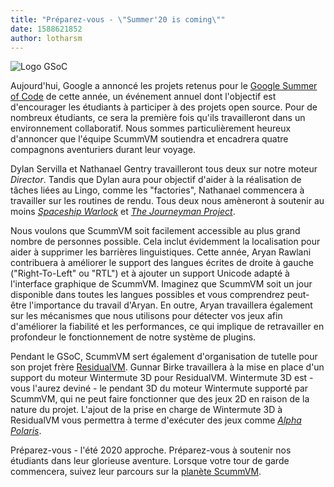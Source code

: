 ```yaml
---
title: "Préparez-vous - \"Summer'20 is coming\""
date: 1588621852
author: lotharsm
---
```


![Logo GSoC](/data/news/GSoC2017Logo.png)

Aujourd'hui, Google a annoncé les projets retenus pour le [Google Summer of Code](https://summerofcode.withgoogle.com/) de cette année, un événement annuel dont l'objectif est d'encourager les étudiants à participer à des projets open source. Pour de nombreux étudiants, ce sera la première fois qu'ils travailleront dans un environnement collaboratif. Nous sommes particulièrement heureux d'annoncer que l'équipe ScummVM soutiendra et encadrera quatre compagnons aventuriers durant leur voyage.

Dylan Servilla et Nathanael Gentry travailleront tous deux sur notre moteur *Director*. Tandis que Dylan aura pour objectif d'aider à la réalisation de tâches liées au Lingo, comme les "factories", Nathanael commencera à travailler sur les routines de rendu. Tous deux nous amèneront à soutenir au moins [*Spaceship Warlock*](https://www.mobygames.com/game/spaceship-warlock) et [*The Journeyman Project*](https://www.mobygames.com/game/journeyman-project).

Nous voulons que ScummVM soit facilement accessible au plus grand nombre de personnes possible. Cela inclut évidemment la localisation pour aider à supprimer les barrières linguistiques. Cette année, Aryan Rawlani contribuera à améliorer le support des langues écrites de droite à gauche ("Right-To-Left" ou "RTL") et à ajouter un support Unicode adapté à l'interface graphique de ScummVM. Imaginez que ScummVM soit un jour disponible dans toutes les langues possibles et vous comprendrez peut-être l'importance du travail d'Aryan. En outre, Aryan travaillera également sur les mécanismes que nous utilisons pour détecter vos jeux afin d'améliorer la fiabilité et les performances, ce qui implique de retravailler en profondeur le fonctionnement de notre système de plugins.

Pendant le GSoC, ScummVM sert également d'organisation de tutelle pour son projet frère [ResidualVM](https://www.residualvm.org). Gunnar Birke travaillera à la mise en place d'un support du moteur Wintermute 3D pour ResidualVM. Wintermute 3D est - vous l'aurez deviné - le pendant 3D du moteur Wintermute supporté par ScummVM, qui ne peut faire fonctionner que des jeux 2D en raison de la nature du projet. L'ajout de la prise en charge de Wintermute 3D à ResidualVM vous permettra à terme d'exécuter des jeux comme [*Alpha Polaris*](https://www.mobygames.com/game/windows/alpha-polaris).

Préparez-vous - l'été 2020 approche. Préparez-vous à soutenir nos étudiants dans leur glorieuse aventure. Lorsque votre tour de garde commencera, suivez leur parcours sur la [planète ScummVM](https://planet.scummvm.org/).

